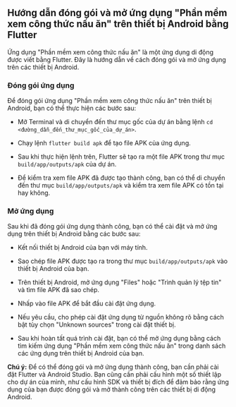 Hướng dẫn đóng gói và mở ứng dụng "Phần mềm xem công thức nấu ăn" trên thiết bị Android bằng Flutter
----------------------------------------------------------------------------------------------------

Ứng dụng "Phần mềm xem công thức nấu ăn" là một ứng dụng di động được viết bằng Flutter. Đây là hướng dẫn về cách đóng gói và mở ứng dụng trên các thiết bị Android.

### Đóng gói ứng dụng

Để đóng gói ứng dụng "Phần mềm xem công thức nấu ăn" trên thiết bị Android, bạn có thể thực hiện các bước sau:

*   Mở Terminal và di chuyển đến thư mục gốc của dự án bằng lệnh `cd <đường_dẫn_đến_thư_mục_gốc_của_dự_án>`.
    
*   Chạy lệnh `flutter build apk` để tạo file APK của ứng dụng.
    
*   Sau khi thực hiện lệnh trên, Flutter sẽ tạo ra một file APK trong thư mục `build/app/outputs/apk` của dự án.
    
*   Để kiểm tra xem file APK đã được tạo thành công, bạn có thể di chuyển đến thư mục `build/app/outputs/apk` và kiểm tra xem file APK có tồn tại hay không.
    

### Mở ứng dụng

Sau khi đã đóng gói ứng dụng thành công, bạn có thể cài đặt và mở ứng dụng trên thiết bị Android bằng các bước sau:

*   Kết nối thiết bị Android của bạn với máy tính.
    
*   Sao chép file APK được tạo ra trong thư mục `build/app/outputs/apk` vào thiết bị Android của bạn.
    
*   Trên thiết bị Android, mở ứng dụng "Files" hoặc "Trình quản lý tệp tin" và tìm file APK đã sao chép.
    
*   Nhấp vào file APK để bắt đầu cài đặt ứng dụng.
    
*   Nếu yêu cầu, cho phép cài đặt ứng dụng từ nguồn không rõ bằng cách bật tùy chọn "Unknown sources" trong cài đặt thiết bị.
    
*   Sau khi hoàn tất quá trình cài đặt, bạn có thể mở ứng dụng bằng cách tìm kiếm ứng dụng "Phần mềm xem công thức nấu ăn" trong danh sách các ứng dụng trên thiết bị Android của bạn.
    

**Chú ý:** Để có thể đóng gói và mở ứng dụng thành công, bạn cần phải cài đặt Flutter và Android Studio. Bạn cũng cần phải cấu hình một số thiết lập cho dự án của mình, như cấu hình SDK và thiết bị đích để đảm bảo rằng ứng dụng của bạn được đóng gói và mở thành công trên các thiết bị di động Android.
